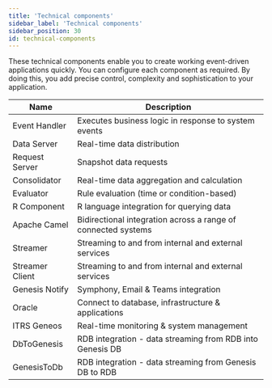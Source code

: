 ```yaml
---
title: 'Technical components'
sidebar_label: 'Technical components'
sidebar_position: 30
id: technical-components
---
```


These technical components enable you to create working event-driven applications quickly. You can configure each component as required. By doing this, you add precise control, complexity and sophistication to your application. 

| Name| Description|
|------------------------------------|--------------------|
| Event Handler | Executes business logic in response to system events     |
| Data Server | Real-time data distribution |
| Request Server |  Snapshot data requests         |
| Consolidator | Real-time data aggregation and calculation            | 
| Evaluator | Rule evaluation (time or condition-based)           |
| R Component | R language integration for querying data         | 
| Apache Camel | Bidirectional integration across a range of connected systems          | 
| Streamer | Streaming to and from internal and external services            | 
| Streamer Client | Streaming to and from internal and external services          |
| Genesis Notify | Symphony, Email & Teams integration         | 
| Oracle | Connect to database, infrastructure & applications          | 
| ITRS Geneos | Real-time monitoring & system management          | 
| DbToGenesis | RDB integration - data streaming from RDB into Genesis DB          | 
| GenesisToDb | RDB integration - data streaming from Genesis DB to RDB          |


